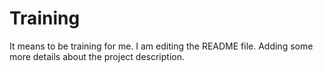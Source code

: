 # Training
It means to be training for me.
I am editing the README file.
Adding some more details about the project description.



